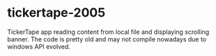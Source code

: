 # tickertape-2005
TickerTape app reading content from local file and displaying scrolling banner. The code is pretty old and may not compile nowadays due to windows API evolved.
